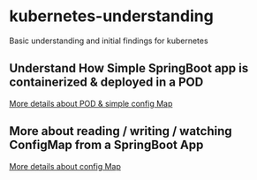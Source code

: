 # kubernetes-understanding
Basic understanding and initial findings for kubernetes

## Understand How Simple SpringBoot app is containerized & deployed in a POD
[More details about POD & simple config Map](./hello-world-spring-kubernetes/README.md)


## More about reading / writing / watching ConfigMap from a SpringBoot App 
[More details about config Map](./secrets-and-config-maps/config-maps/README.md)







